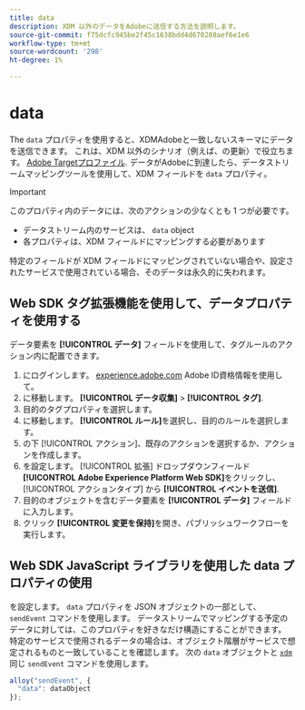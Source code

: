 ```yaml
---
title: data
description: XDM 以外のデータをAdobeに送信する方法を説明します。
source-git-commit: f75dcfc945be2f45c1638bdd4d670288aef6e1e6
workflow-type: tm+mt
source-wordcount: '298'
ht-degree: 1%

---
```


# data

The `data` プロパティを使用すると、XDMAdobeと一致しないスキーマにデータを送信できます。 これは、XDM 以外のシナリオ（例えば、の更新）で役立ちます。 [Adobe Targetプロファイル](/help/web-sdk/personalization/adobe-target/target-overview.md). データがAdobeに到達したら、データストリームマッピングツールを使用して、XDM フィールドを `data` プロパティ。

>[!IMPORTANT]
>
>このプロパティ内のデータには、次のアクションの少なくとも 1 つが必要です。
>
>* データストリーム内のサービスは、 `data` object
>* 各プロパティは、XDM フィールドにマッピングする必要があります
>
>特定のフィールドが XDM フィールドにマッピングされていない場合や、設定されたサービスで使用されている場合、そのデータは永久的に失われます。

## Web SDK タグ拡張機能を使用して、データプロパティを使用する

データ要素を **[!UICONTROL データ]** フィールドを使用して、タグルールのアクション内に配置できます。

1. にログインします。 [experience.adobe.com](https://experience.adobe.com) Adobe ID資格情報を使用して。
1. に移動します。 **[!UICONTROL データ収集]** > **[!UICONTROL タグ]**.
1. 目的のタグプロパティを選択します。
1. に移動します。 **[!UICONTROL ルール]**&#x200B;を選択し、目的のルールを選択します。
1. の下 [!UICONTROL アクション]、既存のアクションを選択するか、アクションを作成します。
1. を設定します。 [!UICONTROL 拡張] ドロップダウンフィールド **[!UICONTROL Adobe Experience Platform Web SDK]**&#x200B;をクリックし、 [!UICONTROL アクションタイプ] から **[!UICONTROL イベントを送信]**.
1. 目的のオブジェクトを含むデータ要素を **[!UICONTROL データ]** フィールドに入力します。
1. クリック **[!UICONTROL 変更を保持]**&#x200B;を開き、パブリッシュワークフローを実行します。

## Web SDK JavaScript ライブラリを使用した data プロパティの使用

を設定します。 `data` プロパティを JSON オブジェクトの一部として、 `sendEvent` コマンドを使用します。 データストリームでマッピングする予定のデータに対しては、このプロパティを好きなだけ構造にすることができます。 特定のサービスで使用されるデータの場合は、オブジェクト階層がサービスで想定されるものと一致していることを確認します。 次の `data` オブジェクトと [`xdm`](xdm.md) 同じ `sendEvent` コマンドを使用します。

```javascript
alloy("sendEvent", {
  "data": dataObject
});
```
